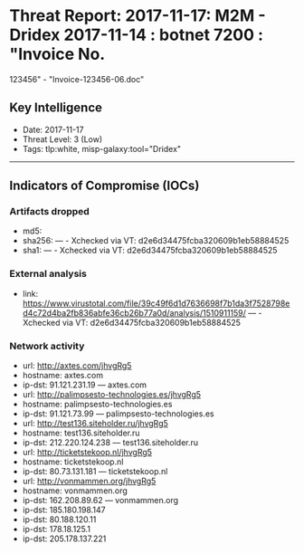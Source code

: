 # Threat Report: 2017-11-17: M2M -  Dridex 2017-11-14 : botnet 7200 : "Invoice No.
 123456" - "Invoice-123456-06.doc"


## Key Intelligence
* Date: 2017-11-17
* Threat Level: 3 (Low)
* Tags: tlp:white, misp-galaxy:tool="Dridex"

---

## Indicators of Compromise (IOCs)
### Artifacts dropped
* md5: <md5>
* sha256: <sha256> — - Xchecked via VT: d2e6d34475fcba320609b1eb58884525
* sha1: <sha1> — - Xchecked via VT: d2e6d34475fcba320609b1eb58884525

### External analysis
* link: https://www.virustotal.com/file/39c49f6d1d7636698f7b1da3f7528798ed4c72d4ba2fb836abfe36cb26b77a0d/analysis/1510911159/ — - Xchecked via VT: d2e6d34475fcba320609b1eb58884525

### Network activity
* url: http://axtes.com/jhvgRg5
* hostname: axtes.com
* ip-dst: 91.121.231.19 — axtes.com
* url: http://palimpsesto-technologies.es/jhvgRg5
* hostname: palimpsesto-technologies.es
* ip-dst: 91.121.73.99 — palimpsesto-technologies.es
* url: http://test136.siteholder.ru/jhvgRg5
* hostname: test136.siteholder.ru
* ip-dst: 212.220.124.238 — test136.siteholder.ru
* url: http://ticketstekoop.nl/jhvgRg5
* hostname: ticketstekoop.nl
* ip-dst: 80.73.131.181 — ticketstekoop.nl
* url: http://vonmammen.org/jhvgRg5
* hostname: vonmammen.org
* ip-dst: 162.208.89.62 — vonmammen.org
* ip-dst: 185.180.198.147
* ip-dst: 80.188.120.11
* ip-dst: 178.18.125.1
* ip-dst: 205.178.137.221

